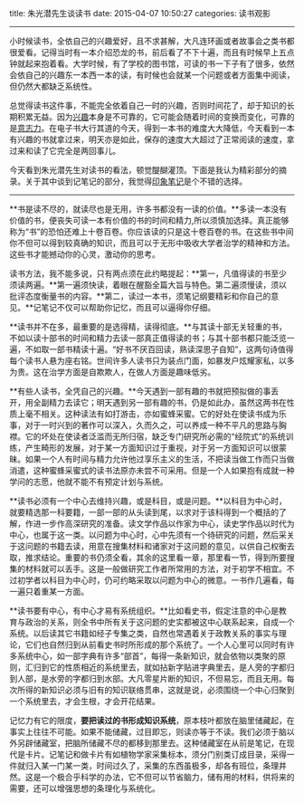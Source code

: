 title: 朱光潜先生谈读书
date: 2015-04-07 10:50:27
categories: 读书观影

---

小时候读书，全依自己的兴趣爱好，且不求甚解，大凡连环画或者故事会之类书都很爱看。记得当时有一本介绍恐龙的书，前后看了不下十遍，而且有时候早上五点钟就起来抱着看。大学时候，有了学校的图书馆，可读的书一下子有了很多，依然会依自己的兴趣东一本西一本的读，有时候也会就某一个问题或者方面集中阅读，但仍然大都缺乏系统性。

<!--more-->

总觉得读书这件事，不能完全依着自己一时的兴趣，否则时间花了，却于知识的长期积累无益。因为[兴趣](http://drunkevil.com/2015/01/09/passion/)本身是不可靠的，它可能会随着时间的变换而变化，可靠的是[意志力](http://drunkevil.com/2014/12/01/willpower/)。在电子书大行其道的今天，得到一本书的难度大大降低，今天看到一本有兴趣的书就拿过来，明天亦是如此，保存的速度大大超过了正常阅读的速度，拿过来和读了它完全是两回事儿。

今天看到朱光潜先生对读书的看法，顿觉醍醐灌顶。下面是我认为精彩部分的摘录。关于其中谈到记笔记的部分，我觉得[印象笔记](http://drunkevil.com/2015/03/09/Android-app/)是个不错的选择。


----------


**书是读不尽的，就读尽也是无用，许多书都没有一读的价值。**多读一本没有价值的书，便丧失可读一本有价值的书的时间和精力,所以须慎加选择。真正能够称为“书”的恐怕还难上十卷百卷。你应该读的只是这十卷百卷的书。在这些书中间你不但可以得到较真确的知识，而且可以于无形中吸收大学者治学的精神和方法。这些书才能撼动你的心灵，激动你的思考。

读书方法，我不能多说，只有两点须在此约略提起：**第一，凡值得读的书至少须读两遍。**第一遍须快读，着眼在醒豁全篇大旨与特色。第二遍须慢读，须以批评态度衡量书的内容。**第二，读过一本书，须笔记纲要精彩和你自己的意见。**记笔记不仅可以帮助你记忆，而且可以逼得你仔细。

**读书并不在多，最重要的是选得精，读得彻底。**与其读十部无关轻重的书，不如以读十部书的时间和精力去读一部真正值得读的书；与其十部书都只能泛览一遍，不如取一部书精读十遍。“好书不厌百回读，熟读深思子自知”，这两句诗值得每个读书人悬为座右铭。世间许多人读书只为装点门面，如暴发户炫耀家私，以多为贵。这在治学方面是自欺欺人，在做人方面是趣味低劣。

**有些人读书，全凭自己的兴趣。**今天遇到一部有趣的书就把预拟做的事丢开，用全副精力去读它；明天遇到另一部有趣的书，仍是如此办，虽然这两书在性质上毫不相关。这种读法有如打游击，亦如蜜蜂采蜜。它的好处在使读书成为乐事，对于一时兴到的著作可以深入，久而久之，可以养成一种不平凡的思路与胸襟。它的坏处在使读者泛滥而无所归宿，缺乏专门研究所必需的“经院式”的系统训练，产生畸形的发展，对于某一方面知识过于重视，对于另一方面知识可以很蒙昧。如果一个人有时间与精力允许他过享乐主义的生活，不把读当做工作而只当做消遣，这种蜜蜂采蜜式的读书法原亦未尝不可采用。但是一个人如果抱有成就一种学问的志愿，他就不能不有预定计划与系统。

**读书必须有一个中心去维持兴趣，或是科目，或是问题。**以科目为中心时，就要精选那一科要籍，一部一部的从头读到尾，以求对于该科得到一个概括的了解，作进一步作高深研究的准备。读文学作品以作家为中心，读史学作品以时代为中心，也属于这一类。以问题为中心时，心中先须有一个待研究的问题，然后采关于这问题的书籍去读，用意在搜集材料和诸家对于这问题的意见，以供自己权衡去取，推求结论。重要的书仍须全看，其余的这里看一章，那里看一节，得到所要搜集的材料就可以丢手。这是一般做研究工作者所常用的方法，对于初学不相宜。不过初学者以科目为中心时，仍可约略采取以问题为中心的微意。一书作几遍看，每一遍只着重某一方面。

**读书要有中心，有中心才易有系统组织。**比如看史书，假定注意的中心是教育与政治的关系，则全书中所有关于这问题的史实都被这中心联系起来，自成一个系统。以后读其它书籍如经子专集之类，自然也常遇着关于政教关系的事实与理论，它们也自然归到从前看史书时所形成的那个系统了。一个人心里可以同时有许多系统中心，如一部字典有许多“部首”，每得一条新知识，就会依物以类聚的原则，汇归到它的性质相近的系统里去，就如拈新字贴进字典里去，是人旁的字都归到人部，是水旁的字都归到水部。大凡零星片断的知识，不但易忘，而且无用。每次所得的新知识必须与旧有的知识联络贯串，这就是说，必须围绕一个中心归聚到一个系统里去，才会生根，才会开花结果。

记忆力有它的限度，**要把读过的书形成知识系统**，原本枝叶都放在脑里储藏起，在事实上往往不可能。如果不能储藏，过目即忘，则读亦等于不读。我们必须于脑以外另辟储藏室，把脑所储藏不尽的都移到那里去。这种储藏室在从前是笔记，在现代是卡片。记笔记和做卡片有如植物学家采集标本，须分门别类订成目录，采得一件就归入某一门某一类，时间过久了，采集的东西虽极多，却各有班位，条理井然。这是一个极合乎科学的办法，它不但可以节省脑力，储有用的材料，供将来的需要，还可以增强思想的条理化与系统化。
